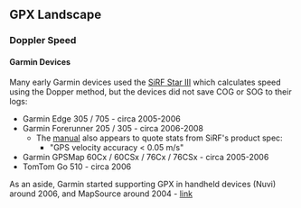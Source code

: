 ## GPX Landscape

### Doppler Speed

#### Garmin Devices

Many early Garmin devices used the [SiRF Star III](https://wiki.openstreetmap.org/wiki/SiRFstar_III) which calculates speed using the Dopper method, but the devices did not save COG or SOG to their logs:

- Garmin Edge 305 / 705 - circa 2005-2006
- Garmin Forerunner 205 / 305 - circa 2006-2008
  - The [manual](https://www.gpscity.com/pdfs/manuals/FRUN205-EN-MANUAL.pdf) also appears to quote stats from SiRF's product spec:
    - "GPS velocity accuracy < 0.05 m/s"
- Garmin GPSMap 60Cx / 60CSx / 76Cx / 76CSx - circa 2005-2006
- TomTom Go 510 - circa 2006



As an aside, Garmin started supporting GPX in handheld devices (Nuvi) around 2006, and MapSource around 2004 - [link](https://www.topografix.com/gpx_mailing_list.asp#g8uv4i+5rs9@eGroups.com)

